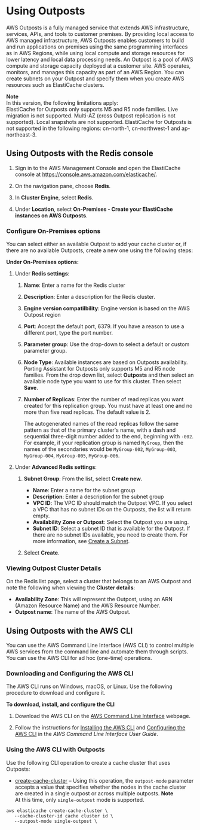 # Using Outposts<a name="ElastiCache-Outposts"></a>

AWS Outposts is a fully managed service that extends AWS infrastructure, services, APIs, and tools to customer premises\. By providing local access to AWS managed infrastructure, AWS Outposts enables customers to build and run applications on premises using the same programming interfaces as in AWS Regions, while using local compute and storage resources for lower latency and local data processing needs\. An Outpost is a pool of AWS compute and storage capacity deployed at a customer site\. AWS operates, monitors, and manages this capacity as part of an AWS Region\. You can create subnets on your Outpost and specify them when you create AWS resources such as ElastiCache clusters\.

**Note**  
In this version, the following limitations apply:   
ElastiCache for Outposts only supports M5 and R5 node families\.
Live migration is not supported\.
Multi\-AZ \(cross Outpost replication is not supported\)\.
Local snapshots are not supported\.
ElastiCache for Outposts is not supported in the following regions: cn\-north\-1, cn\-northwest\-1 and ap\-northeast\-3\.

## Using Outposts with the Redis console<a name="Outposts.Details-Redis"></a>

1. Sign in to the AWS Management Console and open the ElastiCache console at [ https://console\.aws\.amazon\.com/elasticache/](https://console.aws.amazon.com/elasticache/)\.

1. On the navigation pane, choose **Redis**\. 

1. In **Cluster Engine**, select **Redis**\. 

1. Under **Location**, select **On\-Premises \- Create your ElastiCache instances on AWS Outposts**\. 

### Configure On\-Premises options<a name="Outposts.Creating.Console.RedisMultiAZ.Details"></a>

 You can select either an available Outpost to add your cache cluster or, if there are no available Outposts, create a new one using the following steps:

**Under **On\-Premises options**:**

1. Under **Redis settings**:

   1. **Name**: Enter a name for the Redis cluster

   1. **Description**: Enter a description for the Redis cluster\.

   1. **Engine version compatilbility**: Engine version is based on the AWS Outpost region 

   1. **Port**: Accept the default port, 6379\. If you have a reason to use a different port, type the port number\. 

   1. **Parameter group**: Use the drop\-down to select a default or custom parameter group\. 

   1. **Node Type**: Available instances are based on Outposts availability\. Porting Assistant for Outposts only supports M5 and R5 node families\. From the drop down list, select **Outposts** and then select an available node type you want to use for this cluster\. Then select **Save**\. 

   1. **Number of Replicas**: Enter the number of read replicas you want created for this replication group\. You must have at least one and no more than five read replicas\. The default value is 2\.

      The autogenerated names of the read replicas follow the same pattern as that of the primary cluster's name, with a dash and sequential three\-digit number added to the end, beginning with `-002`\. For example, if your replication group is named `MyGroup`, then the names of the secondaries would be `MyGroup-002`, `MyGroup-003`, `MyGroup-004`, `MyGroup-005`, `MyGroup-006`\.

1. Under **Advanced Redis settings**:

   1. **Subnet Group**: From the list, select **Create new**\.
      + **Name**: Enter a name for the subnet group
      + **Description**: Enter a description for the subnet group
      + **VPC ID**: The VPC ID should match the Outpost VPC\. If you select a VPC that has no subnet IDs on the Outposts, the list will return empty\.
      + **Availability Zone or Outpost**: Select the Outpost you are using\.
      + **Subnet ID**: Select a subnet ID that is available for the Outpost\. If there are no subnet IDs available, you need to create them\. For more information, see [Create a Subnet](https://docs.aws.amazon.com/outposts/latest/userguide/launch-instance.html#create-subnet)\.

   1. Select **Create**\.

### Viewing Outpost Cluster Details<a name="Outposts.Creating.Console.Outpost-Details-Redis"></a>

On the Redis list page, select a cluster that belongs to an AWS Outpost and note the following when viewing the **Cluster details**:
+ **Availability Zone**: This will represent the Outpost, using an ARN \(Amazon Resource Name\) and the AWS Resource Number\.
+ **Outpost name**: The name of the AWS Outpost\. 

## Using Outposts with the AWS CLI<a name="Outposts.Using.CLI"></a>

You can use the AWS Command Line Interface \(AWS CLI\) to control multiple AWS services from the command line and automate them through scripts\. You can use the AWS CLI for ad hoc \(one\-time\) operations\. 

### Downloading and Configuring the AWS CLI<a name="Redis-Global-Clusters-Downloading-CLI"></a>

The AWS CLI runs on Windows, macOS, or Linux\. Use the following procedure to download and configure it\.

**To download, install, and configure the CLI**

1. Download the AWS CLI on the [AWS Command Line Interface](http://aws.amazon.com/cli) webpage\.

1. Follow the instructions for [Installing the AWS CLI](https://docs.aws.amazon.com/cli/latest/userguide/cli-chap-install.html) and [Configuring the AWS CLI](https://docs.aws.amazon.com/cli/latest/userguide/cli-chap-configure.html) in the *AWS Command Line Interface User Guide*\.

### Using the AWS CLI with Outposts<a name="Redis-Outposts-Using-CLI"></a>

Use the following CLI operation to create a cache cluster that uses Outposts: 
+  [create\-cache\-cluster](https://docs.aws.amazon.com/AmazonElastiCache/latest/CommandLineReference/CLIReference-cmd-CreateCacheCluster.html)  – Using this operation, the `outpost-mode` parameter accepts a value that specifies whether the nodes in the cache cluster are created in a single outpost or across multiple outposts\. 
**Note**  
At this time, only `single-outpost` mode is supported\.

  ```
  aws elasticache create-cache-cluster \
     --cache-cluster-id cache cluster id \
     --outpost-mode single-outpost \
  ```